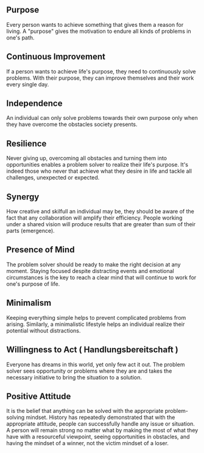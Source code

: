 
## Purpose
Every person wants to achieve something that gives them a reason for living. A "purpose" gives the motivation to endure all kinds of problems in one's path.

## Continuous Improvement
If a person wants to achieve life's purpose, they need to continuously solve problems. With their purpose, they can improve themselves and their work every single day.

## Independence
An individual can only solve problems towards their own purpose only when they have overcome the obstacles society presents. 

## Resilience
Never giving up, overcoming all obstacles and turning them into opportunities enables a problem solver to realize their life's purpose. It's indeed those who never that achieve what they desire in life and tackle all challenges, unexpected or expected.

## Synergy
How creative and skilfull an individual may be, they should be aware of the fact that any collaboration will amplify their efficiency. People working under a shared vision will produce results that are greater than sum of their parts (emergence).

## Presence of Mind
The problem solver should be ready to make the right decision at any moment. Staying focused despite distracting events and emotional circumstances is the key to reach a clear mind that will continue to work for one's purpose of life.

## Minimalism
Keeping everything simple helps to prevent complicated problems from arising. Similarly, a minimalistic lifestyle helps an individual realize their potential without distractions.

## Willingness to Act ( Handlungsbereitschaft )
Everyone has dreams in this world, yet only few act it out. The problem solver sees opportunity or problems where they are and takes the necessary initiative to bring the situation to a solution.

## Positive Attitude 
It is the belief that anything can be solved with the appropriate problem-solving mindset. History has repeatedly demonstrated that with the appropriate attitude, people can successfully handle any issue or situation. A person will remain strong no matter what by making the most of what they have with a resourceful viewpoint, seeing opportunities in obstacles, and having the mindset of a winner, not the victim mindset of a loser.
